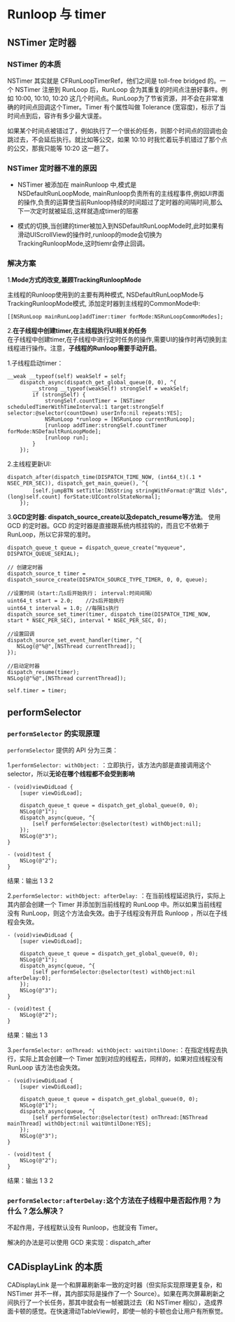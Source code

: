 # Runloop 与 timer

##  NSTimer 定时器

### NSTimer 的本质
NSTimer 其实就是 CFRunLoopTimerRef，他们之间是 toll-free bridged 的。一个 NSTimer 注册到 RunLoop 后，RunLoop 会为其重复的时间点注册好事件。例如 10:00, 10:10, 10:20 这几个时间点。RunLoop为了节省资源，并不会在非常准确的时间点回调这个Timer。Timer 有个属性叫做 Tolerance (宽容度)，标示了当时间点到后，容许有多少最大误差。

如果某个时间点被错过了，例如执行了一个很长的任务，则那个时间点的回调也会跳过去，不会延后执行。就比如等公交，如果 10:10 时我忙着玩手机错过了那个点的公交，那我只能等 10:20 这一趟了。

### NSTimer 定时器不准的原因

- NSTimer 被添加在 mainRunloop 中,模式是 NSDefaultRunLoopMode, mainRunloop负责所有的主线程事件,例如UI界面的操作,负责的运算使当前Runloop持续的时间超过了定时器的间隔时间,那么下一次定时就被延后,这样就造成timer的阻塞

- 模式的切换,当创建的timer被加入到NSDefaultRunLoopMode时,此时如果有滑动UIScrollView的操作时,runloop的mode会切换为TrackingRunloopMode,这时tiemr会停止回调。

### 解决方案

1.**Mode方式的改变,兼顾TrackingRunloopMode**

主线程的Runloop使用到的主要有两种模式, NSDefaultRunLoopMode与TrackingRunloopMode模式, 添加定时器到主线程的CommonMode中:

```objc
[[NSRunLoop mainRunLoop]addTimer:timer forMode:NSRunLoopCommonModes];
```

2.**在子线程中创建timer,在主线程执行UI相关的任务**   
在子线程中创建timer,在子线程中进行定时任务的操作,需要UI的操作时再切换到主线程进行操作。注意，**子线程的Runloop需要手动开启**。

1.子线程启动timer：

```objc
__weak __typeof(self) weakSelf = self;
    dispatch_async(dispatch_get_global_queue(0, 0), ^{
        __strong __typeof(weakSelf) strongSelf = weakSelf;
        if (strongSelf) {
            strongSelf.countTimer = [NSTimer scheduledTimerWithTimeInterval:1 target:strongSelf selector:@selector(countDown) userInfo:nil repeats:YES];
            NSRunLoop *runloop = [NSRunLoop currentRunLoop];
            [runloop addTimer:strongSelf.countTimer forMode:NSDefaultRunLoopMode];
            [runloop run];
        }
    });
```

2.主线程更新UI:

```objc
dispatch_after(dispatch_time(DISPATCH_TIME_NOW, (int64_t)(.1 * NSEC_PER_SEC)), dispatch_get_main_queue(), ^{
        [self.jumpBTN setTitle:[NSString stringWithFormat:@"跳过 %lds",(long)self.count] forState:UIControlStateNormal];
    });

```

3.**GCD定时器: dispatch_source_create以及depatch_resume等方法**。
使用 GCD 的定时器。GCD 的定时器是直接跟系统内核挂钩的，而且它不依赖于RunLoop，所以它非常的准时。

```objc
dispatch_queue_t queue = dispatch_queue_create("myqueue", DISPATCH_QUEUE_SERIAL);

// 创建定时器
dispatch_source_t timer = dispatch_source_create(DISPATCH_SOURCE_TYPE_TIMER, 0, 0, queue);

//设置时间（start:几s后开始执行； interval:时间间隔）
uint64_t start = 2.0;    //2s后开始执行
uint64_t interval = 1.0; //每隔1s执行
dispatch_source_set_timer(timer, dispatch_time(DISPATCH_TIME_NOW, start * NSEC_PER_SEC), interval * NSEC_PER_SEC, 0);

//设置回调
dispatch_source_set_event_handler(timer, ^{
   NSLog(@"%@",[NSThread currentThread]);
});

//启动定时器
dispatch_resume(timer);
NSLog(@"%@",[NSThread currentThread]);

self.timer = timer;
```

## performSelector

### `performSelector` 的实现原理
`performSelector` 提供的 API 分为三类：

1.`performSelector: withObject:` ：立即执行，该方法内部是直接调用这个 selector，所以**无论在哪个线程都不会受到影响**

```objc
- (void)viewDidLoad {
    [super viewDidLoad];
    
    dispatch_queue_t queue = dispatch_get_global_queue(0, 0);
    NSLog(@"1");
    dispatch_async(queue, ^{
        [self performSelector:@selector(test) withObject:nil];
    });
    NSLog(@"3");
}

- (void)test {
    NSLog(@"2");
}
```

结果：输出 1 3 2

2.`performSelector: withObject: afterDelay:` ：在当前线程延迟执行，实际上其内部会创建一个 Timer 并添加到当前线程的 RunLoop 中。所以如果当前线程没有 RunLoop，则这个方法会失效。由于子线程没有开启 Runloop ，所以在子线程会失效。

```objc
- (void)viewDidLoad {
    [super viewDidLoad];
    
    dispatch_queue_t queue = dispatch_get_global_queue(0, 0);
    NSLog(@"1");
    dispatch_async(queue, ^{
        [self performSelector:@selector(test) withObject:nil afterDelay:0];
    });
    NSLog(@"3");
}

- (void)test {
    NSLog(@"2");
}
``` 

结果：输出 1 3

3.`performSelector: onThread: withObject: waitUntilDone:`：在指定线程去执行，实际上其会创建一个 Timer 加到对应的线程去，同样的，如果对应线程没有 RunLoop 该方法也会失效。

```objc
- (void)viewDidLoad {
    [super viewDidLoad];
    
    dispatch_queue_t queue = dispatch_get_global_queue(0, 0);
    NSLog(@"1");
    dispatch_async(queue, ^{
        [self performSelector:@selector(test) onThread:[NSThread mainThread] withObject:nil waitUntilDone:YES];
    });
    NSLog(@"3");
}

- (void)test {
    NSLog(@"2");
}
```

结果：输出 1 3 2

### `performSelector:afterDelay:`这个方法在子线程中是否起作用？为什么？怎么解决？

不起作用，子线程默认没有 Runloop，也就没有 Timer。

解决的办法是可以使用 GCD 来实现：dispatch_after


## CADisplayLink 的本质

CADisplayLink 是一个和屏幕刷新率一致的定时器（但实际实现原理更复杂，和 NSTimer 并不一样，其内部实际是操作了一个 Source）。如果在两次屏幕刷新之间执行了一个长任务，那其中就会有一帧被跳过去（和 NSTimer 相似），造成界面卡顿的感觉。在快速滑动TableView时，即使一帧的卡顿也会让用户有所察觉。